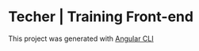 # Techer | Training Front-end

This project was generated with [Angular CLI](https://github.com/angular/angular-cli)
